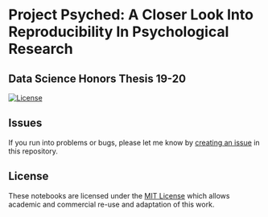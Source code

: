 # Project Psyched: A Closer Look Into Reproducibility In Psychological Research
## Data Science Honors Thesis 19-20

[![License](https://img.shields.io/github/license/simpeg-research/heagy-2018-em-casing.svg)](https://github.com/yuyang-zhong/project-psyched/blob/master/LICENSE)

## Issues

If you run into problems or bugs, please let me know by [creating an issue](https://github.com/yuyang-zhong/project-psyched/issues/new) in this repository.

## License

These notebooks are licensed under the [MIT License](/LICENSE) which allows academic and commercial re-use and adaptation of this work.
